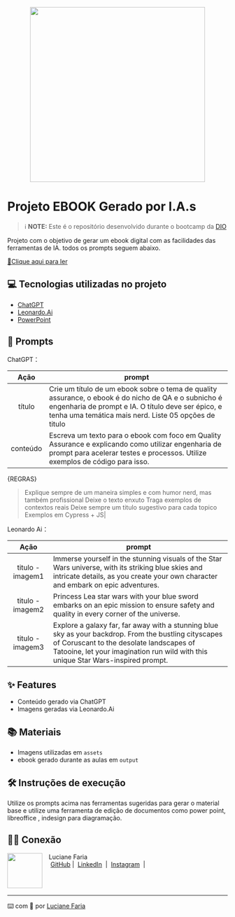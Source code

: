 <p align="center">
<img 
    src="./assets/cover.png"
    width="400"  
/>
</p>

# Projeto EBOOK Gerado por I.A.s


 > ℹ️ **NOTE:** Este é o repositório desenvolvido durante o bootcamp da [DIO](https://dio.me)

Projeto com o objetivo de gerar um ebook digital com as facilidades das ferramentas de IA. todos os prompts
seguem abaixo.

<a href="https://github.com/felipeAguiarCode/prompts-recipe-to-create-a-ebook/blob/main/output/ebook%20-%20css%20jedi%20output.pdf" title="View PDF now"> 📕Clique aqui para ler</a>

## 💻 Tecnologias utilizadas no projeto

- [ChatGPT](https://chat.openai.com/) 
- [Leonardo.Ai](https://app.leonardo.ai/)
- [PowerPoint](https://www.microsoft.com/en/microsoft-365/powerpoint)

## 🧠 Prompts


ChatGPT：

|   Ação   | prompt                                                                                                                                                                                                                                                                         |
| :------: | ------------------------------------------------------------------------------------------------------------------------------------------------------------------------------------------------------------------------------------------------------------------------------ |
|  título  | Crie um título de um ebook sobre o tema de quality assurance, o ebook é do nicho de QA e o subnicho é engenharia de prompt e IA. O título deve ser épico, e tenha uma temática mais nerd. Liste 05 opções de titulo |
| conteúdo | Escreva um texto para o ebook com foco em Quality Assurance e explicando como utilizar engenharia de prompt para acelerar testes e processos. Utilize exemplos de código para isso. 

{REGRAS}
> Explique sempre de um maneira simples e com humor nerd, mas também profissional
> Deixe o texto enxuto
> Traga exemplos de contextos reais
> Deixe sempre um titulo sugestivo para cada topico
> Exemplos em Cypress + JS|


Leonardo Ai：

|  Ação  | prompt                                                                                 |
| :----: | -------------------------------------------------------------------------------------- |
| titulo - imagem1 | Immerse yourself in the stunning visuals of the Star Wars universe, with its striking blue skies and intricate details, as you create your own character and embark on epic adventures.|
| titulo - imagem2 | Princess Lea star wars with your blue sword embarks on an epic mission to ensure safety and quality in every corner of the universe.|
| titulo - imagem3 | Explore a galaxy far, far away with a stunning blue sky as your backdrop. From the bustling cityscapes of Coruscant to the desolate landscapes of Tatooine, let your imagination run wild with this unique Star Wars-inspired prompt.|

## ✨ Features

- Conteúdo gerado via ChatGPT
- Imagens geradas via Leonardo.Ai

## 📚 Materiais

- Imagens utilizadas em `assets`
- ebook gerado durante as aulas em `output`

## 🛠️ Instruções de execução

Utilize os prompts acima nas ferramentas sugeridas para gerar o material base e utilize uma ferramenta de edição de documentos como power point, libreoffice , indesign para diagramação.

## 👨‍💻 Conexão

<p>
    <img 
      align=left 
      margin=10 
      width=80 
      src="https://avatars.githubusercontent.com/u/57598820?v=4"
    />
    <p>&nbsp&nbsp&nbspLuciane Faria<br>
    &nbsp&nbsp&nbsp
    <a href="https://github.com/luafaria">
    GitHub</a>&nbsp;|&nbsp;
    <a href="www.linkedin.com/in/
felipe-exe">LinkedIn</a>
&nbsp;|&nbsp;
    <a href="https://www.instagram.com/luafariax.exe/">
    Instagram</a>
&nbsp;|&nbsp;</p>
</p>
<br/><br/>
<p>

---

⌨️ com 💜 por [Luciane Faria](https://github.com/luafaria)